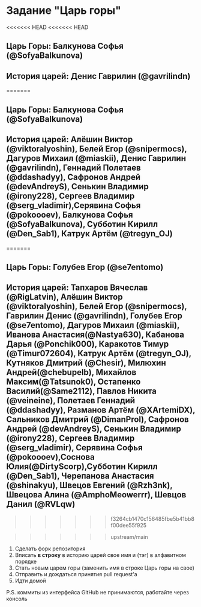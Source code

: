 ﻿# Задание "Царь горы"

<<<<<<< HEAD
<<<<<<< HEAD
## Царь Горы: Балкунова Софья (@SofyaBalkunova)
## История царей:  Денис Гаврилин (@gavrilindn)
=======
## Царь Горы: Балкунова Софья (@SofyaBalkunova)

## История царей: Алёшин Виктор (@viktoralyoshin), Белей Егор (@snipermocs), Дагуров Михаил (@miaskii),  Денис Гаврилин (@gavrilindn), Геннадий Полетаев (@ddashadyy), Сафронов Андрей (@devAndreyS), Сенькин Владимир (@irony228), Сергеев Владимир (@serg_vladimir),Серявина Софья (@pokoooev), Балкунова Софья (@SofyaBalkunova), Субботин Кирилл (@Den_Sab1), Катрук Артём (@tregyn_OJ)
=======
## Царь Горы: Голубев Егор (@se7entomo)

## История царей: Тапхаров Вячеслав (@RigLatvin), Алёшин Виктор (@viktoralyoshin), Белей Егор (@snipermocs), Гаврилин Денис (@gavrilindn), Голубев Егор (@se7entomo), Дагуров Михаил (@miaskii), Иванова Анастасия(@Nastya630), Кабанова Дарья (@Ponchik000), Каракотов Тимур (@Timur072604), Катрук Артём (@tregyn_OJ), Кутняков Дмитрий (@Chesir), Милюхин Андрей(@chebupelb), Михайлов Максим(@Tatsunok0), Остапенко Василий(@Same2112), Павлов Никита (@veineine), Полетаев Геннадий (@ddashadyy), Разманов Артём (@XArtemiDX), Сальников Дмитрий (@DimanProI), Сафронов Андрей (@devAndreyS), Сенькин Владимир (@irony228), Сергеев Владимир (@serg_vladimir), Серявина Софья (@pokoooev),Соснова Юлия(@DirtyScorp),Субботин Кирилл (@Den_Sab1), Черепанова Анастасия (@shinakyu), Швецов Евгений (@Rzh3nk), Швецова Алина (@AmphoMeowerrr), Шевцов Данил (@RVLqw)
>>>>>>> f3264cb1470c156485fbe5b41bb8f00dee55f925

>>>>>>> upstream/main

1. Сделать форк репозитория
2. Вписать **в строку** в историю царей свое имя и (тэг) в алфавитном порядке
3. Стать новым царем горы (заменить имя в строке Царь горы на свое)
4. Отправить и дождаться принятия pull request'а
5. Идти домой

P.S. коммиты из интерфейса GitHub не принимаются, работайте через консоль

